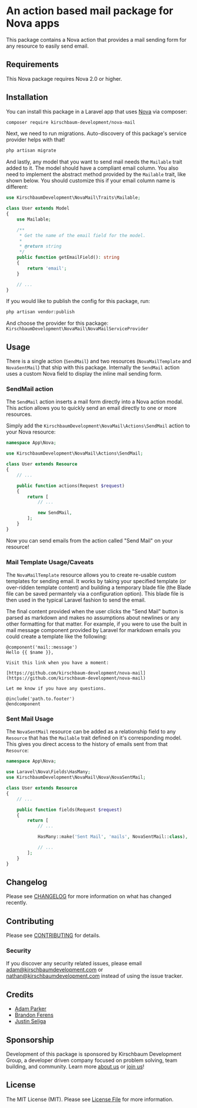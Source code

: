 # An action based mail package for Nova apps

This package contains a Nova action that provides a mail sending form for any resource to easily send email.

## Requirements

This Nova package requires Nova 2.0 or higher.

## Installation

You can install this package in a Laravel app that uses [Nova](https://nova.laravel.com) via composer:

```bash
composer require kirschbaum-development/nova-mail
```

Next, we need to run migrations. Auto-discovery of this package's service provider helps with that!

```bash
php artisan migrate
```

And lastly, any model that you want to send mail needs the `Mailable` trait added to it. The model should have a compliant email column. You also need to implement the abstract method provided by the `Mailable` trait, like shown below. You should customize this if your email column name is different:

```php
use KirschbaumDevelopment\NovaMail\Traits\Mailable;

class User extends Model
{
    use Mailable;

    /**
     * Get the name of the email field for the model.
     *
     * @return string
     */
    public function getEmailField(): string
    {
        return 'email';
    }

    // ...
}
```

If you would like to publish the config for this package, run:

```bash
php artisan vendor:publish
```
And choose the provider for this package: `KirschbaumDevelopment\NovaMail\NovaMailServiceProvider`

## Usage

There is a single action (`SendMail`) and two resources (`NovaMailTemplate` and `NovaSentMail`) that ship with this package. Internally the `SendMail` action uses a custom Nova field to display the inline mail sending form.

### SendMail action

The `SendMail` action inserts a mail form directly into a Nova action modal. This action allows you to quickly send an email directly to one or more resources.

Simply add the `KirschbaumDevelopment\NovaMail\Actions\SendMail` action to your Nova resource:

```php
namespace App\Nova;

use KirschbaumDevelopment\NovaMail\Actions\SendMail;

class User extends Resource
{
    // ...

    public function actions(Request $request)
    {
        return [
            // ...

            new SendMail,
        ];
    }
}
```

Now you can send emails from the action called "Send Mail" on your resource!

### Mail Template Usage/Caveats

The `NovaMailTemplate` resource allows you to create re-usable custom templates for sending email. It works by taking your specified template (or over-ridden template content) and building a temporary blade file (the Blade file can be saved permantely via a configuration option). This blade file is then used in the typical Laravel fashion to send the email.

The final content provided when the user clicks the "Send Mail" button is parsed as markdown and makes no assumptions about newlines or any other formatting for that matter. For example, if you were to use the built in mail message component provided by Laravel for markdown emails you could create a template like the following:

```
@component('mail::message')
Hello {{ $name }},

Visit this link when you have a moment:

[https://github.com/kirschbaum-development/nova-mail](https://github.com/kirschbaum-development/nova-mail)

Let me know if you have any questions.

@include('path.to.footer')
@endcomponent
```

### Sent Mail Usage

The `NovaSentMail` resource can be added as a relationship field to any `Resource` that has the `Mailable` trait defined on it's corresponding model. This gives you direct access to the history of emails sent from that `Resource`:

```php
namespace App\Nova;

use Laravel\Nova\Fields\HasMany;
use KirschbaumDevelopment\NovaMail\Nova\NovaSentMail;

class User extends Resource
{
    // ...

    public function fields(Request $request)
    {
        return [
            // ...

            HasMany::make('Sent Mail', 'mails', NovaSentMail::class),

            // ...
        ];
    }
}
```

## Changelog

Please see [CHANGELOG](CHANGELOG.md) for more information on what has changed recently.

## Contributing

Please see [CONTRIBUTING](CONTRIBUTING.md) for details.

### Security

If you discover any security related issues, please email adam@kirschbaumdevelopment.com or nathan@kirschbaumdevelopment.com instead of using the issue tracker.

## Credits

- [Adam Parker](https://github.com/adammparker)
- [Brandon Ferens](https://github.com/brandonferens)
- [Justin Seliga](https://github.com/jrseliga)

## Sponsorship

Development of this package is sponsored by Kirschbaum Development Group, a developer driven company focused on problem solving, team building, and community. Learn more [about us](https://kirschbaumdevelopment.com) or [join us](https://careers.kirschbaumdevelopment.com)!

## License

The MIT License (MIT). Please see [License File](LICENSE.md) for more information.